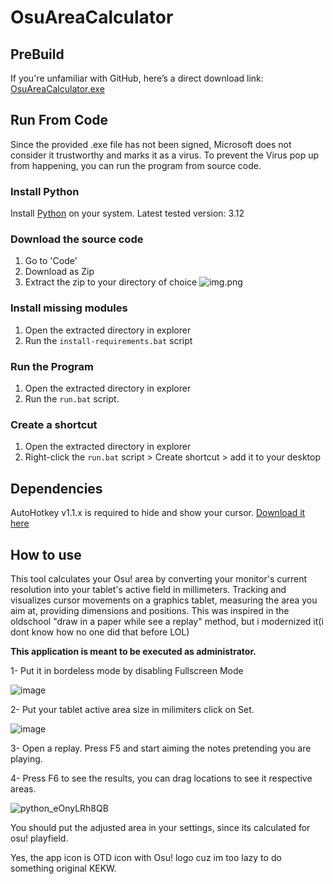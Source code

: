 # OsuAreaCalculator

## PreBuild
If you're unfamiliar with GitHub, here’s a direct download link:  [OsuAreaCalculator.exe](https://github.com/KaikeGold/OsuAreaCalculator/releases/download/OsuAreaCalculatorParalellogramArea/OsuAreaCalculator.exe)

## Run From Code
Since the provided .exe file has not been signed, Microsoft does not consider it trustworthy and marks it as a virus.
To prevent the Virus pop up from happening, you can run the program from source code.

### Install Python
Install [Python](https://www.python.org/downloads/) on your system. Latest tested version: 3.12

### Download the source code
1. Go to 'Code'
2. Download as Zip
3. Extract the zip to your directory of choice
   ![img.png](gfx/dl_src.png)

### Install missing modules
1. Open the extracted directory in explorer
2. Run the `install-requirements.bat` script

### Run the Program
1. Open the extracted directory in explorer
2. Run the `run.bat` script.

### Create a shortcut
1. Open the extracted directory in explorer
2. Right-click the `run.bat` script > Create shortcut > add it to your desktop

   
## Dependencies 

AutoHotkey v1.1.x is required to hide and show your cursor.
[Download it here](https://www.autohotkey.com/download/ahk-install.exe)

## How to use
This tool calculates your Osu! area by converting your monitor's current resolution into your tablet's active field in millimeters. Tracking and visualizes cursor movements on a graphics tablet, measuring the area you aim at, providing dimensions and positions. This was inspired in the oldschool "draw in a paper while see a replay" method, but i modernized it(i dont know how no one did that before LOL)


**This application is meant to be executed as administrator.**

  

1- Put it in bordeless mode by disabling Fullscreen Mode

![image](https://github.com/user-attachments/assets/6b463f7c-e461-4a53-8972-09b97781a8f1)

2- Put your tablet active area size in milimiters click on Set.

![image](https://github.com/user-attachments/assets/14690e24-3af9-44c8-85cd-8340f2893dd9)

3- Open a replay. Press F5 and start aiming the notes pretending you are playing.

4- Press F6 to see the results, you can drag locations to see it respective areas.

![python_eOnyLRh8QB](https://github.com/user-attachments/assets/753aa001-0cd3-4bab-9749-d2867dd7ab33)

You should put the adjusted area in your settings, since its calculated for osu! playfield.

Yes, the app icon is OTD icon with Osu! logo cuz im too lazy to do something original KEKW.
